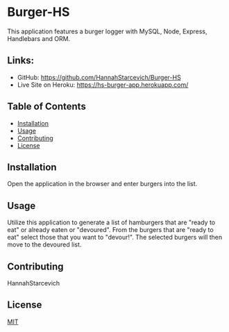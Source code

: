 # Burger-HS
This application features a burger logger with MySQL, Node, Express, Handlebars and ORM.

## Links:
* GitHub: https://github.com/HannahStarcevich/Burger-HS
* Live Site on Heroku: https://hs-burger-app.herokuapp.com/

## Table of Contents
* [Installation](#installation)
* [Usage](#usage)
* [Contributing](#contributing)
* [License](#license)
        
## Installation
Open the application in the browser and enter burgers into the list. 

## Usage
Utilize this application to generate a list of hamburgers that are "ready to eat" or already eaten or "devoured". From the burgers that are "ready to eat" select those that you want to "devour!". The selected burgers will then move to the devoured list. 

## Contributing
HannahStarcevich

## License
[MIT](#https://choosealicense.com/licenses/mit/)